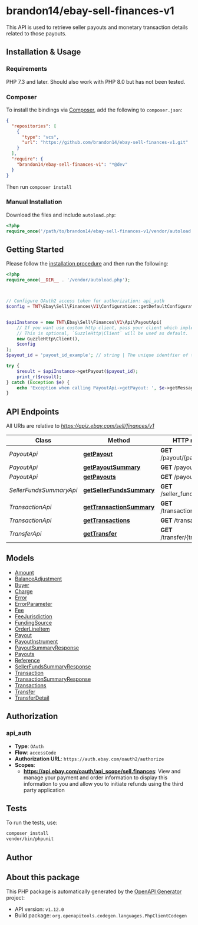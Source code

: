 # brandon14/ebay-sell-finances-v1

This API is used to retrieve seller payouts and monetary transaction details related to those payouts.


## Installation & Usage

### Requirements

PHP 7.3 and later.
Should also work with PHP 8.0 but has not been tested.

### Composer

To install the bindings via [Composer](https://getcomposer.org/), add the following to `composer.json`:

```json
{
  "repositories": [
    {
      "type": "vcs",
      "url": "https://github.com/brandon14/ebay-sell-finances-v1.git"
    }
  ],
  "require": {
    "brandon14/ebay-sell-finances-v1": "*@dev"
  }
}
```

Then run `composer install`

### Manual Installation

Download the files and include `autoload.php`:

```php
<?php
require_once('/path/to/brandon14/ebay-sell-finances-v1/vendor/autoload.php');
```

## Getting Started

Please follow the [installation procedure](#installation--usage) and then run the following:

```php
<?php
require_once(__DIR__ . '/vendor/autoload.php');



// Configure OAuth2 access token for authorization: api_auth
$config = TNT\Ebay\Sell\Finances\V1\Configuration::getDefaultConfiguration()->setAccessToken('YOUR_ACCESS_TOKEN');


$apiInstance = new TNT\Ebay\Sell\Finances\V1\Api\PayoutApi(
    // If you want use custom http client, pass your client which implements `GuzzleHttp\ClientInterface`.
    // This is optional, `GuzzleHttp\Client` will be used as default.
    new GuzzleHttp\Client(),
    $config
);
$payout_id = 'payout_id_example'; // string | The unique identfier of the payout is passed in as a path parameter at the end of the call URI. <br/><br/>The <b>getPayouts</b> method can be used to retrieve the unique identifier of a payout, or the user can check Seller Hub to get the payout ID.

try {
    $result = $apiInstance->getPayout($payout_id);
    print_r($result);
} catch (Exception $e) {
    echo 'Exception when calling PayoutApi->getPayout: ', $e->getMessage(), PHP_EOL;
}

```

## API Endpoints

All URIs are relative to *https://apiz.ebay.com/sell/finances/v1*

Class | Method | HTTP request | Description
------------ | ------------- | ------------- | -------------
*PayoutApi* | [**getPayout**](docs/Api/PayoutApi.md#getpayout) | **GET** /payout/{payout_Id} | 
*PayoutApi* | [**getPayoutSummary**](docs/Api/PayoutApi.md#getpayoutsummary) | **GET** /payout_summary | 
*PayoutApi* | [**getPayouts**](docs/Api/PayoutApi.md#getpayouts) | **GET** /payout | 
*SellerFundsSummaryApi* | [**getSellerFundsSummary**](docs/Api/SellerFundsSummaryApi.md#getsellerfundssummary) | **GET** /seller_funds_summary | 
*TransactionApi* | [**getTransactionSummary**](docs/Api/TransactionApi.md#gettransactionsummary) | **GET** /transaction_summary | 
*TransactionApi* | [**getTransactions**](docs/Api/TransactionApi.md#gettransactions) | **GET** /transaction | 
*TransferApi* | [**getTransfer**](docs/Api/TransferApi.md#gettransfer) | **GET** /transfer/{transfer_Id} | 

## Models

- [Amount](docs/Model/Amount.md)
- [BalanceAdjustment](docs/Model/BalanceAdjustment.md)
- [Buyer](docs/Model/Buyer.md)
- [Charge](docs/Model/Charge.md)
- [Error](docs/Model/Error.md)
- [ErrorParameter](docs/Model/ErrorParameter.md)
- [Fee](docs/Model/Fee.md)
- [FeeJurisdiction](docs/Model/FeeJurisdiction.md)
- [FundingSource](docs/Model/FundingSource.md)
- [OrderLineItem](docs/Model/OrderLineItem.md)
- [Payout](docs/Model/Payout.md)
- [PayoutInstrument](docs/Model/PayoutInstrument.md)
- [PayoutSummaryResponse](docs/Model/PayoutSummaryResponse.md)
- [Payouts](docs/Model/Payouts.md)
- [Reference](docs/Model/Reference.md)
- [SellerFundsSummaryResponse](docs/Model/SellerFundsSummaryResponse.md)
- [Transaction](docs/Model/Transaction.md)
- [TransactionSummaryResponse](docs/Model/TransactionSummaryResponse.md)
- [Transactions](docs/Model/Transactions.md)
- [Transfer](docs/Model/Transfer.md)
- [TransferDetail](docs/Model/TransferDetail.md)

## Authorization

### api_auth

- **Type**: `OAuth`
- **Flow**: `accessCode`
- **Authorization URL**: `https://auth.ebay.com/oauth2/authorize`
- **Scopes**: 
    - **https://api.ebay.com/oauth/api_scope/sell.finances**: View and manage your payment and order information to display this information to you and allow you to initiate refunds using the third party application

## Tests

To run the tests, use:

```bash
composer install
vendor/bin/phpunit
```

## Author



## About this package

This PHP package is automatically generated by the [OpenAPI Generator](https://openapi-generator.tech) project:

- API version: `v1.12.0`
- Build package: `org.openapitools.codegen.languages.PhpClientCodegen`
